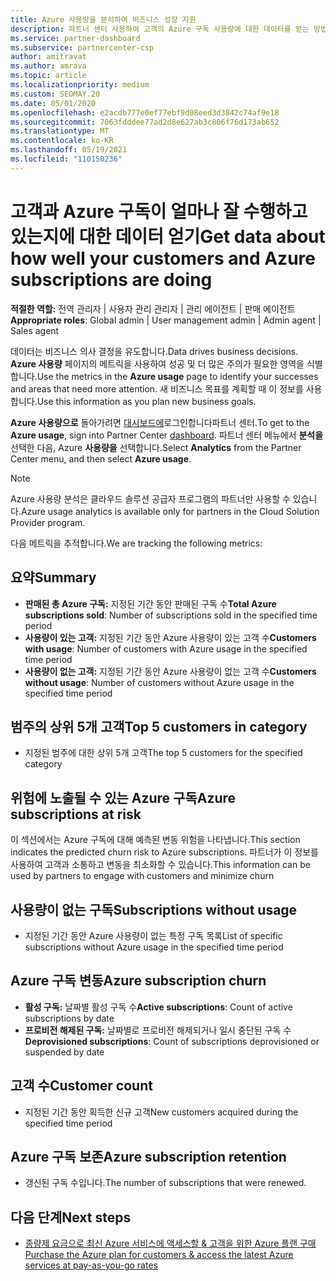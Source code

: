 ```yaml
---
title: Azure 사용량을 분석하여 비즈니스 성장 지원
description: 파트너 센터 사용하여 고객의 Azure 구독 사용량에 대한 데이터를 얻는 방법을 알아봅니다. 데이터에는 판매, 위험 및 사용 중 구독이 포함됩니다.
ms.service: partner-dashboard
ms.subservice: partnercenter-csp
author: amitravat
ms.author: amrava
ms.topic: article
ms.localizationpriority: medium
ms.custom: SEOMAY.20
ms.date: 05/01/2020
ms.openlocfilehash: e2acdb777e0ef77ebf9d08eed3d3842c74af9e18
ms.sourcegitcommit: 7063fdddee77ad2d8e627ab3c806f76d173ab652
ms.translationtype: MT
ms.contentlocale: ko-KR
ms.lasthandoff: 05/19/2021
ms.locfileid: "110150236"
---
```

# <a name="get-data-about-how-well-your-customers-and-azure-subscriptions-are-doing"></a><span data-ttu-id="e5b19-104">고객과 Azure 구독이 얼마나 잘 수행하고 있는지에 대한 데이터 얻기</span><span class="sxs-lookup"><span data-stu-id="e5b19-104">Get data about how well your customers and Azure subscriptions are doing</span></span>



<span data-ttu-id="e5b19-105">**적절한 역할:** 전역 관리자 | 사용자 관리 관리자 | 관리 에이전트 | 판매 에이전트</span><span class="sxs-lookup"><span data-stu-id="e5b19-105">**Appropriate roles**: Global admin | User management admin | Admin agent | Sales agent</span></span>

<span data-ttu-id="e5b19-106">데이터는 비즈니스 의사 결정을 유도합니다.</span><span class="sxs-lookup"><span data-stu-id="e5b19-106">Data drives business decisions.</span></span> <span data-ttu-id="e5b19-107">**Azure 사용량** 페이지의 메트릭을 사용하여 성공 및 더 많은 주의가 필요한 영역을 식별합니다.</span><span class="sxs-lookup"><span data-stu-id="e5b19-107">Use the metrics in the **Azure usage** page to identify your successes and areas that need more attention.</span></span> <span data-ttu-id="e5b19-108">새 비즈니스 목표를 계획할 때 이 정보를 사용합니다.</span><span class="sxs-lookup"><span data-stu-id="e5b19-108">Use this information as you plan new business goals.</span></span>

<span data-ttu-id="e5b19-109">**Azure 사용량으로** 돌아가려면 [대시보드에](https://partner.microsoft.com/dashboard)로그인합니다파트너 센터.</span><span class="sxs-lookup"><span data-stu-id="e5b19-109">To get to the **Azure usage**, sign into Partner Center [dashboard](https://partner.microsoft.com/dashboard).</span></span> <span data-ttu-id="e5b19-110">파트너 센터 메뉴에서 **분석을** 선택한 다음, Azure **사용량을** 선택합니다.</span><span class="sxs-lookup"><span data-stu-id="e5b19-110">Select **Analytics** from the Partner Center menu, and then select **Azure usage**.</span></span>

> [!NOTE]
> <span data-ttu-id="e5b19-111">Azure 사용량 분석은 클라우드 솔루션 공급자 프로그램의 파트너만 사용할 수 있습니다.</span><span class="sxs-lookup"><span data-stu-id="e5b19-111">Azure usage analytics is available only for partners in the Cloud Solution Provider program.</span></span>

<span data-ttu-id="e5b19-112">다음 메트릭을 추적합니다.</span><span class="sxs-lookup"><span data-stu-id="e5b19-112">We are tracking the following metrics:</span></span>

## <a name="summary"></a><span data-ttu-id="e5b19-113">요약</span><span class="sxs-lookup"><span data-stu-id="e5b19-113">Summary</span></span>

- <span data-ttu-id="e5b19-114">**판매된 총 Azure 구독:** 지정된 기간 동안 판매된 구독 수</span><span class="sxs-lookup"><span data-stu-id="e5b19-114">**Total Azure subscriptions sold**: Number of subscriptions sold in the specified time period</span></span>  
- <span data-ttu-id="e5b19-115">**사용량이 있는 고객:** 지정된 기간 동안 Azure 사용량이 있는 고객 수</span><span class="sxs-lookup"><span data-stu-id="e5b19-115">**Customers with usage**: Number of customers with Azure usage in the specified time period</span></span>  
- <span data-ttu-id="e5b19-116">**사용량이 없는 고객:** 지정된 기간 동안 Azure 사용량이 없는 고객 수</span><span class="sxs-lookup"><span data-stu-id="e5b19-116">**Customers without usage**: Number of customers without Azure usage in the specified time period</span></span>  

## <a name="top-5-customers-in-category"></a><span data-ttu-id="e5b19-117">범주의 상위 5개 고객</span><span class="sxs-lookup"><span data-stu-id="e5b19-117">Top 5 customers in category</span></span>

- <span data-ttu-id="e5b19-118">지정된 범주에 대한 상위 5개 고객</span><span class="sxs-lookup"><span data-stu-id="e5b19-118">The top 5 customers for the specified category</span></span>  

## <a name="azure-subscriptions-at-risk"></a><span data-ttu-id="e5b19-119">위험에 노출될 수 있는 Azure 구독</span><span class="sxs-lookup"><span data-stu-id="e5b19-119">Azure subscriptions at risk</span></span>

<span data-ttu-id="e5b19-120">이 섹션에서는 Azure 구독에 대해 예측된 변동 위험을 나타냅니다.</span><span class="sxs-lookup"><span data-stu-id="e5b19-120">This section indicates the predicted churn risk to Azure subscriptions.</span></span> <span data-ttu-id="e5b19-121">파트너가 이 정보를 사용하여 고객과 소통하고 변동을 최소화할 수 있습니다.</span><span class="sxs-lookup"><span data-stu-id="e5b19-121">This information can be used by partners to engage with customers and minimize churn</span></span>

## <a name="subscriptions-without-usage"></a><span data-ttu-id="e5b19-122">사용량이 없는 구독</span><span class="sxs-lookup"><span data-stu-id="e5b19-122">Subscriptions without usage</span></span>

- <span data-ttu-id="e5b19-123">지정된 기간 동안 Azure 사용량이 없는 특정 구독 목록</span><span class="sxs-lookup"><span data-stu-id="e5b19-123">List of specific subscriptions without Azure usage in the specified time period</span></span>  

## <a name="azure-subscription-churn"></a><span data-ttu-id="e5b19-124">Azure 구독 변동</span><span class="sxs-lookup"><span data-stu-id="e5b19-124">Azure subscription churn</span></span>

- <span data-ttu-id="e5b19-125">**활성 구독:** 날짜별 활성 구독 수</span><span class="sxs-lookup"><span data-stu-id="e5b19-125">**Active subscriptions**: Count of active subscriptions by date</span></span>  
- <span data-ttu-id="e5b19-126">**프로비전 해제된 구독:** 날짜별로 프로비전 해제되거나 일시 중단된 구독 수</span><span class="sxs-lookup"><span data-stu-id="e5b19-126">**Deprovisioned subscriptions**: Count of subscriptions deprovisioned or suspended by date</span></span>  

## <a name="customer-count"></a><span data-ttu-id="e5b19-127">고객 수</span><span class="sxs-lookup"><span data-stu-id="e5b19-127">Customer count</span></span>

- <span data-ttu-id="e5b19-128">지정된 기간 동안 획득한 신규 고객</span><span class="sxs-lookup"><span data-stu-id="e5b19-128">New customers acquired during the specified time period</span></span>  

## <a name="azure-subscription-retention"></a><span data-ttu-id="e5b19-129">Azure 구독 보존</span><span class="sxs-lookup"><span data-stu-id="e5b19-129">Azure subscription retention</span></span>

- <span data-ttu-id="e5b19-130">갱신된 구독 수입니다.</span><span class="sxs-lookup"><span data-stu-id="e5b19-130">The number of subscriptions that were renewed.</span></span>

 ## <a name="next-steps"></a><span data-ttu-id="e5b19-131">다음 단계</span><span class="sxs-lookup"><span data-stu-id="e5b19-131">Next steps</span></span>

- [<span data-ttu-id="e5b19-132">종량제 요금으로 최신 Azure 서비스에 액세스할 & 고객을 위한 Azure 플랜 구매</span><span class="sxs-lookup"><span data-stu-id="e5b19-132">Purchase the Azure plan for customers & access the latest Azure services at pay-as-you-go rates</span></span>](purchase-azure-plan.md)
